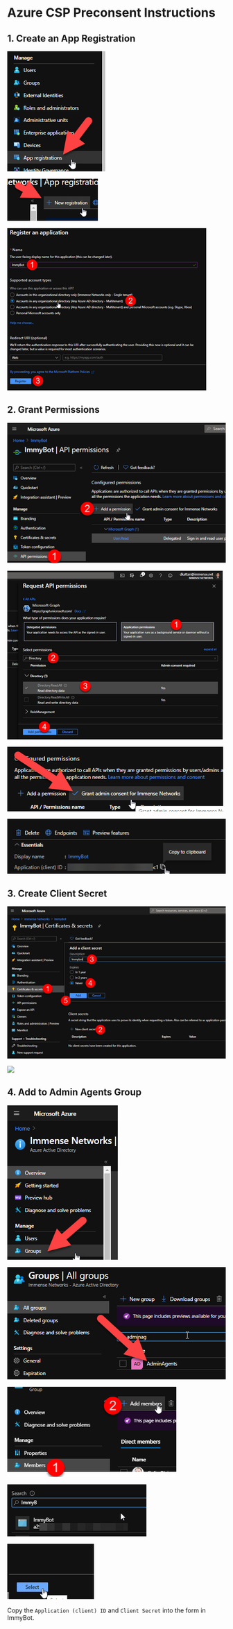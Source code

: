 # Azure CSP Preconsent Instructions

## 1. Create an App Registration

![](../.vuepress/images/2020-12-07-15-46-18.png)

![](../.vuepress/images/2020-12-07-15-47-07.png)

![](../.vuepress/images/2020-12-07-15-47-18.png)

## 2. Grant Permissions

![](../.vuepress/images/2020-12-07-15-47-33.png)

![](../.vuepress/images/2020-12-07-15-47-40.png)

![](../.vuepress/images/2020-12-07-15-47-49.png)

![](../.vuepress/images/2020-12-07-15-47-52.png)

## 3. Create Client Secret

![](../.vuepress/images/2020-12-07-15-48-05.png)

![](../.vuepress/images/2021-08-16-13-10-12.png)

## 4. Add to Admin Agents Group

![](../.vuepress/images/2020-12-07-15-48-22.png)

![](../.vuepress/images/2020-12-07-15-48-26.png)

![](../.vuepress/images/2020-12-07-15-48-31.png)

![](../.vuepress/images/2020-12-07-15-48-35.png)

![](../.vuepress/images/2020-12-07-15-48-38.png)

Copy the `Application (client) ID` and `Client Secret` into the form in ImmyBot.